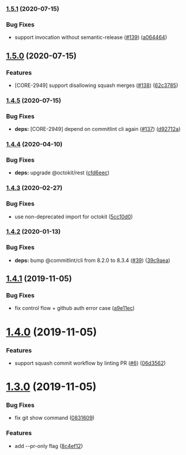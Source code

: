 ### [1.5.1](https://github.com/mixmaxhq/commitlint-jenkins/compare/v1.5.0...v1.5.1) (2020-07-15)


### Bug Fixes

* support invocation without semantic-release ([#139](https://github.com/mixmaxhq/commitlint-jenkins/issues/139)) ([a064464](https://github.com/mixmaxhq/commitlint-jenkins/commit/a06446444af8cd6836df4441d9db2a7453b97585))

## [1.5.0](https://github.com/mixmaxhq/commitlint-jenkins/compare/v1.4.5...v1.5.0) (2020-07-15)


### Features

* [CORE-2949] support disallowing squash merges ([#138](https://github.com/mixmaxhq/commitlint-jenkins/issues/138)) ([62c3785](https://github.com/mixmaxhq/commitlint-jenkins/commit/62c3785a793dc3402831e81a9d910eff818d3b57))

### [1.4.5](https://github.com/mixmaxhq/commitlint-jenkins/compare/v1.4.4...v1.4.5) (2020-07-15)


### Bug Fixes

* **deps:** [CORE-2949] depend on commitlint cli again ([#137](https://github.com/mixmaxhq/commitlint-jenkins/issues/137)) ([d92712a](https://github.com/mixmaxhq/commitlint-jenkins/commit/d92712a06ca39673937a166d1d8675f818962a98))

### [1.4.4](https://github.com/mixmaxhq/commitlint-jenkins/compare/v1.4.3...v1.4.4) (2020-04-10)


### Bug Fixes

* **deps:** upgrade @octokit/rest ([cfd6eec](https://github.com/mixmaxhq/commitlint-jenkins/commit/cfd6eecaa608a05b74a3449432cd0dd2ef5df7db))

### [1.4.3](https://github.com/mixmaxhq/commitlint-jenkins/compare/v1.4.2...v1.4.3) (2020-02-27)


### Bug Fixes

* use non-deprecated import for octokit ([5cc10d0](https://github.com/mixmaxhq/commitlint-jenkins/commit/5cc10d0ea0328a8d73e35ffaf25c7d747a8cf3ec))

### [1.4.2](https://github.com/mixmaxhq/commitlint-jenkins/compare/v1.4.1...v1.4.2) (2020-01-13)


### Bug Fixes

* **deps:** bump @commitlint/cli from 8.2.0 to 8.3.4 ([#39](https://github.com/mixmaxhq/commitlint-jenkins/issues/39)) ([39c9aea](https://github.com/mixmaxhq/commitlint-jenkins/commit/39c9aea463fd6af63bb42cca563e28e655f8fea2))

## [1.4.1](https://github.com/mixmaxhq/commitlint-jenkins/compare/v1.4.0...v1.4.1) (2019-11-05)


### Bug Fixes

* fix control flow + github auth error case ([a9e11ec](https://github.com/mixmaxhq/commitlint-jenkins/commit/a9e11ec34140f17b5165bb5386e4b9d5d210047c))

# [1.4.0](https://github.com/mixmaxhq/commitlint-jenkins/compare/v1.3.0...v1.4.0) (2019-11-05)


### Features

* support squash commit workflow by linting PR ([#6](https://github.com/mixmaxhq/commitlint-jenkins/issues/6)) ([06d3562](https://github.com/mixmaxhq/commitlint-jenkins/commit/06d3562c7a71e7cfbf9978bfe63b170ad4f23baf))

# [1.3.0](https://github.com/mixmaxhq/commitlint-jenkins/compare/v1.2.1...v1.3.0) (2019-11-05)


### Bug Fixes

* fix git show command ([0831609](https://github.com/mixmaxhq/commitlint-jenkins/commit/0831609a3dc18d62b58ab85f97aa1837857436d6))


### Features

* add --pr-only flag ([8c4ef12](https://github.com/mixmaxhq/commitlint-jenkins/commit/8c4ef123aeaf3a983ff5be376456865cc8e1021c))
